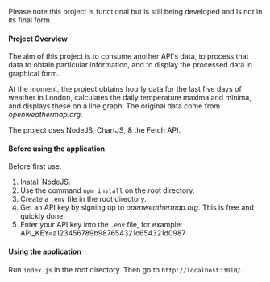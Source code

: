 Please note this project is functional but is still being developed and is not in its final form.

#### Project Overview

The aim of this project is to consume another API's data, to process that data to obtain particular information, and to display the processed data in graphical form.

At the moment, the project obtains hourly data for the last five days of weather in London, calculates the daily temperature maxima and minima, and displays these on a line graph. The original data come from *openweathermap.org*.

The project uses NodeJS, ChartJS, & the Fetch API.

#### Before using the application

Before first use:
1. Install NodeJS.
2. Use the command `npm install` on the root directory.
3. Create a `.env` file in the root directory.
4. Get an API key by signing up to *openweathermap.org*. This is free and quickly done.
5. Enter your API key into the `.env` file, for example:
&emsp;API_KEY=a123456789b987654321c654321d0987

#### Using the application

Run `index.js` in the root directory. 
Then go to `http://localhost:3010/`.
